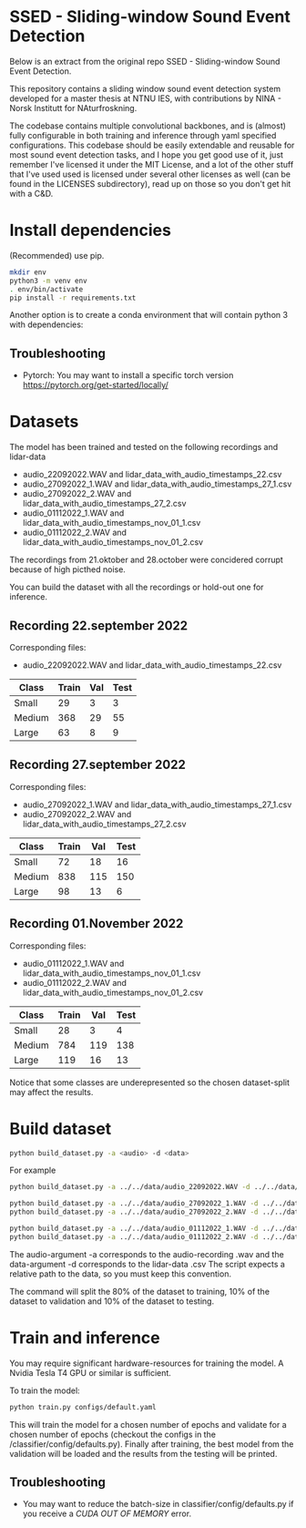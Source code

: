 # SSED - Sliding-window Sound Event Detection

Below is an extract from the original repo SSED - Sliding-window Sound Event Detection.

This repository contains a sliding window sound event detection system developed for a master thesis at NTNU IES, with contributions by NINA - Norsk Institutt for NAturfroskning.

The codebase contains multiple convolutional backbones, and is (almost) fully configurable in both training and inference through yaml specified configurations.
This codebase should be easily extendable and reusable for most sound event detection tasks, and I hope you get good use of it, just remember I've licensed it under the MIT License, and a lot of the other stuff that I've used used is licensed under several other licenses as well (can be found in the LICENSES subdirectory), read up on those so you don't get hit with a C&D.

# Install dependencies

(Recommended) use pip.
```bash
mkdir env
python3 -m venv env
. env/bin/activate
pip install -r requirements.txt
```


Another option is to create a conda environment that will contain python 3 with dependencies:


## Troubleshooting
- Pytorch: You may want to install a specific torch version https://pytorch.org/get-started/locally/


# Datasets


The model has been trained and tested on the following recordings and lidar-data
- audio_22092022.WAV and lidar_data_with_audio_timestamps_22.csv
- audio_27092022_1.WAV and lidar_data_with_audio_timestamps_27_1.csv
- audio_27092022_2.WAV and lidar_data_with_audio_timestamps_27_2.csv
- audio_01112022_1.WAV and lidar_data_with_audio_timestamps_nov_01_1.csv
- audio_01112022_2.WAV and lidar_data_with_audio_timestamps_nov_01_2.csv

The recordings from 21.oktober and 28.october were concidered corrupt because of high picthed noise. 

You can build the dataset with all the recordings or hold-out one for inference.
   
## Recording 22.september 2022
Corresponding files:
- audio_22092022.WAV and lidar_data_with_audio_timestamps_22.csv


| Class   | Train   | Val  | Test|
| ------- | --- | --- |---|
| Small | 29 | 3 |3|
| Medium | 368 | 29 |55|
| Large | 63 | 8 |9|


## Recording 27.september 2022
Corresponding files:
- audio_27092022_1.WAV and lidar_data_with_audio_timestamps_27_1.csv
- audio_27092022_2.WAV and lidar_data_with_audio_timestamps_27_2.csv

 


| Class   | Train   | Val  | Test|
| ------- | --- | --- |---|
| Small | 72 | 18 |16|
| Medium | 838 | 115 |150|
| Large | 98 | 13 |6|


## Recording 01.November 2022
Corresponding files:
- audio_01112022_1.WAV and lidar_data_with_audio_timestamps_nov_01_1.csv
- audio_01112022_2.WAV and lidar_data_with_audio_timestamps_nov_01_2.csv




| Class   | Train   | Val  | Test|
| ------- | --- | --- |---|
| Small | 28 | 3 |4|
| Medium | 784 | 119 |138|
| Large | 119 | 16 |13|

Notice that some classes are underepresented so the chosen dataset-split may affect the results.

# Build dataset

```bash
python build_dataset.py -a <audio> -d <data> 
```

For example
```bash
python build_dataset.py -a ../../data/audio_22092022.WAV -d ../../data/lidar_data_22092022.csv

python build_dataset.py -a ../../data/audio_27092022_1.WAV -d ../../data/lidar_data_with_audio_timestamps_27_1.csv
python build_dataset.py -a ../../data/audio_27092022_2.WAV -d ../../data/lidar_data_with_audio_timestamps_27_2.csv

python build_dataset.py -a ../../data/audio_01112022_1.WAV -d ../../data/lidar_data_with_audio_timestamps_nov_01_1.csv 
python build_dataset.py -a ../../data/audio_01112022_2.WAV -d ../../data/lidar_data_with_audio_timestamps_nov_01_2.csv
```
The audio-argument -a corresponds to the audio-recording .wav and the data-argument -d corresponds to the lidar-data .csv
The script expects a relative path to the data, so you must keep this convention.


The command will split the 80% of the dataset to training, 10% of the dataset to validation and 10% of the dataset to testing. 


# Train and inference
You may require significant hardware-resources for training the model. A Nvidia Tesla T4 GPU or similar is sufficient.

To train the model:
```bash
python train.py configs/default.yaml
```

This will train the model for a chosen number of epochs and validate for a chosen number of epochs (checkout the configs in the /classifier/config/defaults.py). Finally after training, the best model from the validation will be loaded and the results from the testing will be printed. 

## Troubleshooting
- You may want to reduce the batch-size in classifier/config/defaults.py if you receive a *CUDA OUT OF MEMORY* error.



